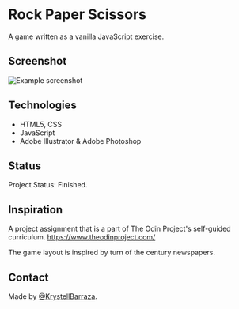 # Rock Paper Scissors
A game written as a vanilla JavaScript exercise. 


## Screenshot
![Example screenshot]()


## Technologies
* HTML5, CSS
* JavaScript
* Adobe Illustrator & Adobe Photoshop


## Status
Project Status: Finished.


## Inspiration
A project assignment that is a part of The Odin Project's self-guided curriculum. https://www.theodinproject.com/

The game layout is inspired by turn of the century newspapers. 


## Contact
Made by [@KrystellBarraza](https://www.krystellbarraza.com).